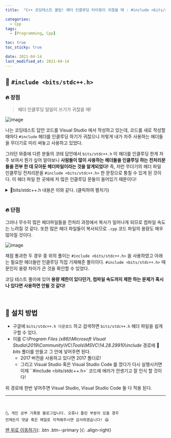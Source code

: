 ```yaml
---
title:  "C++ 코딩테스트 꿀팁! 헤더 인클루딩 타이핑이 귀찮을 때 : #include <bits/stdc++.h>" 

categories:
  - Cpp
tags:
  - [Programming, Cpp]

toc: true
toc_sticky: true

date: 2021-04-14
last_modified_at: 2021-04-14
---
```


## 🚀 `#include <bits/stdc++.h>`

### 🔥 장점

> 헤더 인클루딩 일일이 쓰기가 귀찮을 때!

![image](https://user-images.githubusercontent.com/42318591/114830481-34a32980-9e07-11eb-8bcf-7366f43e66fc.png)

나는 코딩테스트 답안 코드를 Visual Studio 에서 작성하고 있는데, 코드를 새로 작성할 때마다 `#include` 헤더를 인클루딩 하기가 귀찮으니 저렇게 내가 자주 사용하는 헤더들을 무더기로 미리 써놓고 사용하고 있었다. 

그러던 와중에 다른 분들의 코테 답안에서 `bits/stdc++.h` 이 헤더를 인클루딩 한게 자주 보여서 뭔가 싶어 알아보니 **사람들이 많이 사용하는 헤더들을 인클루딩 하는 전처리문들을 전부 한 데 모아둔 헤더파일이라는 것을 알게되었다!** 즉, 저런 무더기의 헤더 파일 인클루딩 전처리문을 `#include <bits/stdc++.h>` 한 문장으로 퉁칠 수 있게 된 것이다. 이 헤더 파일 한 곳에에 저 많은 인클루딩 문들이 들어있기 때문이다!

<details>
<summary>📜bits/stdc++.h 내용은 이와 같다. (클릭하여 펼치기)</summary>
<div markdown="1">

```cpp
// C
#ifndef _GLIBCXX_NO_ASSERT
#include <cassert>
#endif
#include <cctype>
#include <cerrno>
#include <cfloat>
#include <ciso646>
#include <climits>
#include <clocale>
#include <cmath>
#include <csetjmp>
#include <csignal>
#include <cstdarg>
#include <cstddef>
#include <cstdio>
#include <cstdlib>
#include <cstring>
#include <ctime>

#if __cplusplus >= 201103L
#include <ccomplex>
#include <cfenv>
#include <cinttypes>
#include <cstdalign>
#include <cstdbool>
#include <cstdint>
#include <ctgmath>
#include <cwchar>
#include <cwctype>
#endif

// C++
#include <algorithm>
#include <bitset>
#include <complex>
#include <deque>
#include <exception>
#include <fstream>
#include <functional>
#include <iomanip>
#include <ios>
#include <iosfwd>
#include <iostream>
#include <istream>
#include <iterator>
#include <limits>
#include <list>
#include <locale>
#include <map>
#include <memory>
#include <new>
#include <numeric>
#include <ostream>
#include <queue>
#include <set>
#include <sstream>
#include <stack>
#include <stdexcept>
#include <streambuf>
#include <string>
#include <typeinfo>
#include <utility>
#include <valarray>
#include <vector>

#if __cplusplus >= 201103L
#include <array>
#include <atomic>
#include <chrono>
#include <condition_variable>
#include <forward_list>
#include <future>
#include <initializer_list>
#include <mutex>
#include <random>
#include <ratio>
#include <regex>
#include <scoped_allocator>
#include <system_error>
#include <thread>
#include <tuple>
#include <typeindex>
#include <type_traits>
#include <unordered_map>
#include <unordered_set>
#endif
```

</div>
</details>

<br>

### 🔥  단점

그러나 무수히 많은 헤더파일들을 전처리 과정에서 복사가 일어나게 되므로 컴파일 속도는 느려질 것 같다. 또한 많은 헤더 파일들이 복사되므로 `.cpp` 코드 파일의 용량도 매우 많아질 것이다.

![image](https://user-images.githubusercontent.com/42318591/114831587-839d8e80-9e08-11eb-95bd-0258b29ee4c3.png)

채점 통과한 두 경우 중 위의 풀이는 `#include <bits/stdc++.h>` 을 사용하였고 아래는 필요한 헤더들만 인클루딩 직접 기재해준 풀이이다. `#include <bits/stdc++.h>` 때문인지 용량 차이가 큰 것을 확인할 수 있었다.

코딩 테스트 풀이에 있어 **용량 제한이 있다던가, 컴파일 속도까지 제한 하는 문제가 혹시나 있다면 사용하면 안될 것 같다!**

<br>

## 🚀 설치 방법

- 구글에 `bits/stdc++.h 다운로드` 하고 검색하면 `bits/stdc++.h` 헤더 파일을 쉽게 구할 수 있다.
- 이를 *C:\Program Files (x86)\Microsoft Visual Studio\2019\Community\VC\Tools\MSVC\14.28.29910\include* 경로에 📂*bits* 폴더를 만들고 그 안에 넣어주면 된다. 
  - 2017 버전을 사용하고 있다면 2017 폴더로!
  - 그리고 Visual Studio 혹은 Visual Studio Code 를 껐다가 다시 실행시키면 이제 ``#include <bits/stdc++.h>` 코드에 에러가 안생기고 잘 인식 할 것이다!

위 경로에 한번 넣어주면  Visual Studio, Visual Studio Code 둘 다 적용 된다. 


***
<br>

    🌜 개인 공부 기록용 블로그입니다. 오류나 틀린 부분이 있을 경우 
    언제든지 댓글 혹은 메일로 지적해주시면 감사하겠습니다! 😄

[맨 위로 이동하기](#){: .btn .btn--primary }{: .align-right}